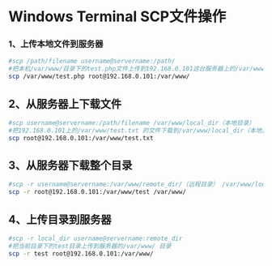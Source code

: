 # Windows Terminal SCP文件操作

### 1、上传本地文件到服务器

```bash
#scp /path/filename username@servername:/path/
#把本机/var/www/目录下的test.php文件上传到192.168.0.101这台服务器上的/var/www/目录中
scp /var/www/test.php root@192.168.0.101:/var/www/ 
```

## 2、从服务器上下载文件

```bash
#scp username@servername:/path/filename /var/www/local_dir（本地目录）
#把192.168.0.101上的/var/www/test.txt 的文件下载到/var/www/local_dir（本地目录）
scp root@192.168.0.101:/var/www/test.txt 
```

## 3、从服务器下载整个目录

```bash
#scp -r username@servername:/var/www/remote_dir/（远程目录） /var/www/local_dir（本地目录）
scp -r root@192.168.0.101:/var/www/test /var/www/
```

## 4、上传目录到服务器

```bash
#scp -r local_dir username@servername:remote_dir
#把当前目录下的test目录上传到服务器的/var/www/ 目录
scp -r test root@192.168.0.101:/var/www/ 
```


